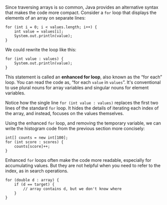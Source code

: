 Since traversing arrays is so common, Java provides an alternative syntax that makes the code more compact.
Consider a `for` loop that displays the elements of an array on separate lines:

```code
for (int i = 0; i < values.length; i++) {
    int value = values[i];
    System.out.println(value);
}
```

We could rewrite the loop like this:

```code
for (int value : values) {
    System.out.println(value);
}
```


This statement is called an **enhanced for loop**, also known as the “for each” loop.
You can read the code as, “for each `value` in `values`”.
It's conventional to use plural nouns for array variables and singular nouns for element variables.

Notice how the single line `for (int value : values)` replaces the first two lines of the standard `for` loop.
It hides the details of iterating each index of the array, and instead, focuses on the values themselves.

Using the enhanced `for` loop, and removing the temporary variable, we can write the histogram code from the previous section more concisely:

```code
int[] counts = new int[100];
for (int score : scores) {
    counts[score]++;
}
```

Enhanced `for` loops often make the code more readable, especially for accumulating values.
But they are not helpful when you need to refer to the index, as in search operations.

```code
for (double d : array) {
    if (d == target) {
        // array contains d, but we don't know where
    }
}
```